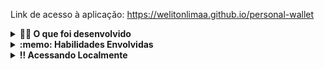 Link de acesso à aplicação: https://welitonlimaa.github.io/personal-wallet
<details>
  <summary><strong>👨‍💻 O que foi desenvolvido </strong></summary><br />

   Através da aplicação é possivel acessar uma lista com filtros de planetas do universo de Star Wars usando **Context API e Hooks** para controlar os estados globais.
  

</details>
<details>
  <summary><strong>:memo: Habilidades Envolvidas </strong></summary><br />

  * Utilização a _Context API_ do **React** para gerenciar estado.
  * Utilização do _React Hook useState_;
  * Utilização do _React Hook useContext_;
  * Utilização do _React Hook useEffect_;
  * Criação de _React Hooks_ customizados.
  * Criação de testes para garantir que a aplicação possua uma boa cobertura de testes.
</details>
<details>
  <summary><strong>‼️ Acessando Localmente</strong></summary><br />

  1. Clone o repositório

  - Use o comando: `git clone`.
  - Entre na pasta do repositório que você acabou de clonar

  2. Instale as dependências

  - `npm install`.

</details>
